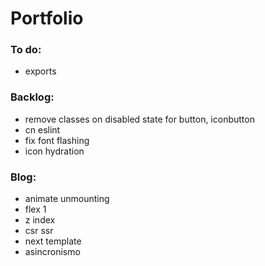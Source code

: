 # Portfolio

### To do:

- exports

### Backlog:

- remove classes on disabled state for button, iconbutton
- cn eslint
- fix font flashing
- icon hydration

### Blog:

- animate unmounting
- flex 1
- z index
- csr ssr
- next template
- asincronismo
